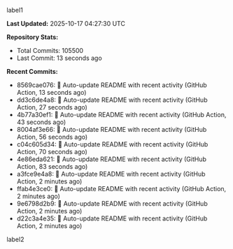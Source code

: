
label1 
<!-- ACTIVITY_START -->
**Last Updated:** 2025-10-17 04:27:30 UTC

**Repository Stats:**
- Total Commits: 105500
- Last Commit: 13 seconds ago

**Recent Commits:**
- 8569cae076: 🤖 Auto-update README with recent activity (GitHub Action, 13 seconds ago)
- dd3c6de4a8: 🤖 Auto-update README with recent activity (GitHub Action, 27 seconds ago)
- 4b77a30ef1: 🤖 Auto-update README with recent activity (GitHub Action, 43 seconds ago)
- 8004af3e66: 🤖 Auto-update README with recent activity (GitHub Action, 56 seconds ago)
- c04c605d34: 🤖 Auto-update README with recent activity (GitHub Action, 70 seconds ago)
- 4e86eda621: 🤖 Auto-update README with recent activity (GitHub Action, 83 seconds ago)
- a3fce9e4a8: 🤖 Auto-update README with recent activity (GitHub Action, 2 minutes ago)
- ffab4e3ce0: 🤖 Auto-update README with recent activity (GitHub Action, 2 minutes ago)
- 9e6798d2b9: 🤖 Auto-update README with recent activity (GitHub Action, 2 minutes ago)
- d22c3a4e35: 🤖 Auto-update README with recent activity (GitHub Action, 2 minutes ago)
<!-- ACTIVITY_END -->

label2
